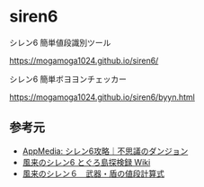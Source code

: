 # siren6
シレン6 簡単値段識別ツール

https://mogamoga1024.github.io/siren6/

シレン6 簡単ボヨヨンチェッカー

https://mogamoga1024.github.io/siren6/byyn.html

## 参考元

* [AppMedia: シレン6攻略｜不思議のダンジョン](https://appmedia.jp/shiren6/)
* [風来のシレン6 とぐろ島探検録 Wiki](https://shiren6.game-info.wiki/)
* [風来のシレン６　武器・盾の値段計算式](https://note.com/shiny_llama970/n/n8469520feb5f)

